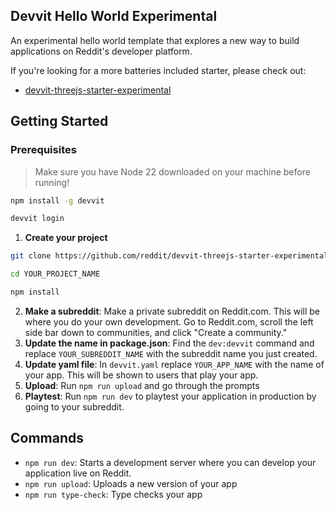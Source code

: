 ## Devvit Hello World Experimental

An experimental hello world template that explores a new way to build applications on Reddit's developer platform.

If you're looking for a more batteries included starter, please check out:

- [devvit-threejs-starter-experimental](https://github.com/reddit/devvit-threejs-starter-experimental)

## Getting Started

### Prerequisites

> Make sure you have Node 22 downloaded on your machine before running!

```sh
npm install -g devvit

devvit login
```

1. **Create your project**

```sh
git clone https://github.com/reddit/devvit-threejs-starter-experimental YOUR_PROJECT_NAME

cd YOUR_PROJECT_NAME

npm install
```

2. **Make a subreddit**: Make a private subreddit on Reddit.com. This will be where you do your own development. Go to Reddit.com, scroll the left side bar down to communities, and click "Create a community."
3. **Update the name in package.json**: Find the `dev:devvit` command and replace `YOUR_SUBREDDIT_NAME` with the subreddit name you just created.
4. **Update yaml file**: In `devvit.yaml` replace `YOUR_APP_NAME` with the name of your app. This will be shown to users that play your app.
5. **Upload**: Run `npm run upload` and go through the prompts
6. **Playtest**: Run `npm run dev` to playtest your application in production by going to your subreddit.

## Commands

- `npm run dev`: Starts a development server where you can develop your application live on Reddit.
- `npm run upload`: Uploads a new version of your app
- `npm run type-check`: Type checks your app
